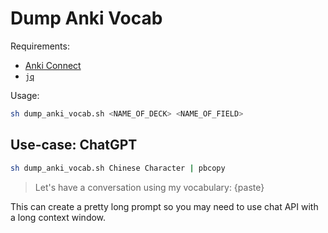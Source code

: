 # Dump Anki Vocab

Requirements:
- [Anki Connect](https://foosoft.net/projects/anki-connect/index.html)
- [`jq`](https://jqlang.github.io/jq/download/)

Usage:
```sh
sh dump_anki_vocab.sh <NAME_OF_DECK> <NAME_OF_FIELD>
```

## Use-case: ChatGPT

```sh
sh dump_anki_vocab.sh Chinese Character | pbcopy
```

> Let's have a conversation using my vocabulary: {paste}

This can create a pretty long prompt so you may need to use chat API with a long context window.

